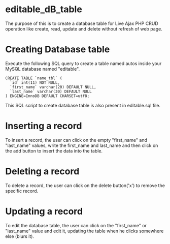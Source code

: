 # editable_dB_table

The purpose of this is to create a database table for Live Ajax PHP CRUD operation like create, read, update and delete without refresh of web page.

# Creating Database table

Execute the following SQL query to create a table named autos inside your MySQL database named "editable".
```
CREATE TABLE `name_tbl` (
  `id` int(11) NOT NULL,
  `first_name` varchar(20) DEFAULT NULL,
  `last_name` varchar(30) DEFAULT NULL
) ENGINE=InnoDB DEFAULT CHARSET=utf8;
```
This SQL script to create database table is also present in editable.sql file.

# Inserting a record

To insert a record, the user can click on the empty "first_name" and "last_name" values, write the first_name and last_name and then click on the add button to insert the data into the table.

# Deleting a record

To delete a record, the user can click on the delete button('x') to remove the specific record.

# Updating a record

To edit the database table, the user can click on the "first_name" or "last_name" value and edit it, updating the table when he clicks somewhere else (blurs it).
